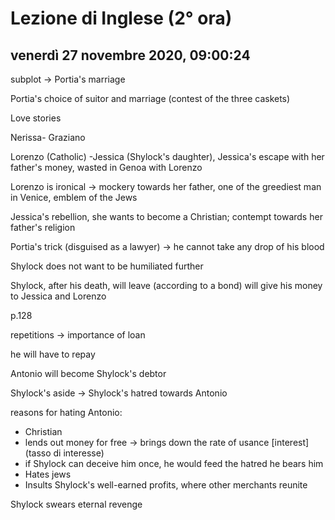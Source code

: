 # Lezione di Inglese (2° ora)

## venerdì 27 novembre 2020, 09:00:24

subplot -> Portia's marriage

Portia's choice of suitor and marriage (contest of the three caskets)

Love stories 

Nerissa- Graziano

Lorenzo (Catholic) -Jessica (Shylock's daughter), Jessica's escape with her father's money, wasted in Genoa with Lorenzo

Lorenzo is ironical -> mockery towards her father, one of the greediest man in Venice, emblem of the Jews

Jessica's rebellion, she wants to become a Christian; contempt towards her father's religion



Portia's trick (disguised as a lawyer) ->  he cannot take any drop of his blood

Shylock does not want to be humiliated further 

Shylock, after his death, will leave (according to a bond) will give his money to Jessica and Lorenzo



p.128

repetitions -> importance of loan

he will have to repay

Antonio will become Shylock's debtor

Shylock's aside -> Shylock's hatred towards Antonio

reasons for hating Antonio:

* Christian
* lends out money for free -> brings down the rate of usance [interest]  (tasso di interesse)
* if Shylock can deceive him once, he would feed the hatred he bears him
* Hates jews
* Insults Shylock's well-earned profits, where other merchants reunite

Shylock swears eternal revenge